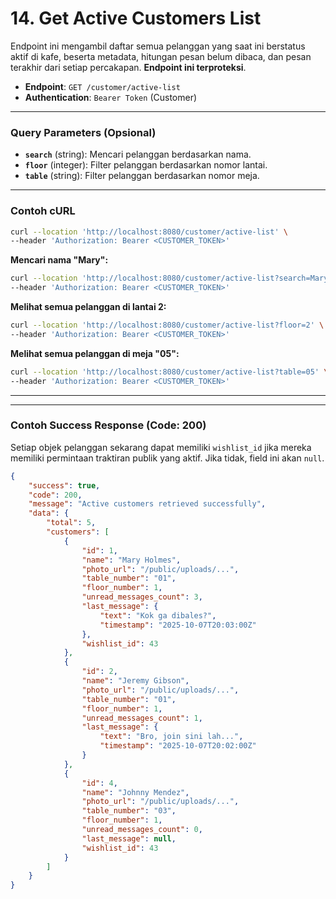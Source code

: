 # 14. Get Active Customers List

Endpoint ini mengambil daftar semua pelanggan yang saat ini berstatus aktif di kafe, beserta metadata, hitungan pesan belum dibaca, dan pesan terakhir dari setiap percakapan. **Endpoint ini terproteksi**.

- **Endpoint**: `GET /customer/active-list`
- **Authentication**: `Bearer Token` (Customer)

---
### Query Parameters (Opsional)

-   **`search`** (string): Mencari pelanggan berdasarkan nama.
-   **`floor`** (integer): Filter pelanggan berdasarkan nomor lantai.
-   **`table`** (string): Filter pelanggan berdasarkan nomor meja.

---

### Contoh cURL

```sh
curl --location 'http://localhost:8080/customer/active-list' \
--header 'Authorization: Bearer <CUSTOMER_TOKEN>'
```
**Mencari nama "Mary":**
```sh
curl --location 'http://localhost:8080/customer/active-list?search=Mary' \
--header 'Authorization: Bearer <CUSTOMER_TOKEN>'
```

**Melihat semua pelanggan di lantai 2:**
```sh
curl --location 'http://localhost:8080/customer/active-list?floor=2' \
--header 'Authorization: Bearer <CUSTOMER_TOKEN>'
```

**Melihat semua pelanggan di meja "05":**
```sh
curl --location 'http://localhost:8080/customer/active-list?table=05' \
--header 'Authorization: Bearer <CUSTOMER_TOKEN>'
```

---
---

### Contoh Success Response (Code: 200)
Setiap objek pelanggan sekarang dapat memiliki `wishlist_id` jika mereka memiliki permintaan traktiran publik yang aktif. Jika tidak, field ini akan `null`.

```json
{
    "success": true,
    "code": 200,
    "message": "Active customers retrieved successfully",
    "data": {
        "total": 5,
        "customers": [
            {
                "id": 1,
                "name": "Mary Holmes",
                "photo_url": "/public/uploads/...",
                "table_number": "01",
                "floor_number": 1,
                "unread_messages_count": 3,
                "last_message": {
                    "text": "Kok ga dibales?",
                    "timestamp": "2025-10-07T20:03:00Z"
                },
                "wishlist_id": 43
            },
            {
                "id": 2,
                "name": "Jeremy Gibson",
                "photo_url": "/public/uploads/...",
                "table_number": "01",
                "floor_number": 1,
                "unread_messages_count": 1,
                "last_message": {
                    "text": "Bro, join sini lah...",
                    "timestamp": "2025-10-07T20:02:00Z"
                }
            },
            {
                "id": 4,
                "name": "Johnny Mendez",
                "photo_url": "/public/uploads/...",
                "table_number": "03",
                "floor_number": 1,
                "unread_messages_count": 0,
                "last_message": null,
                "wishlist_id": 43
            }
        ]
    }
}
```